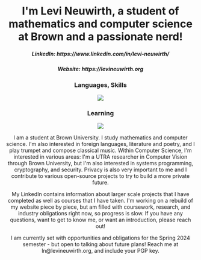 <h1 align="center">I'm Levi Neuwirth, a student of mathematics and computer science at Brown and a passionate nerd! </h1>
<h5 align="center">LinkedIn: https://www.linkedin.com/in/levi-neuwirth/ </h5>
<h5 align="center">Website: https://levineuwirth.org </h5>
<h3 align="center">Languages, Skills </h3>
<p align="center">
  <a href="https://skillicons.dev">
    <img src="https://skillicons.dev/icons?i=bootstrap,cmake,cpp,cs,docker,html,java,latex,linux,matlab,md,py,pytorch,rust,tensorflow" />
  </a>
</p>
<h3 align="center">Learning </h3>
<p align="center">
  <a href="https://skillicons.dev">
    <img src="https://skillicons.dev/icons?i=c,css,fortran,kotlin,octave,r" />
  </a>
<p align="center">
    I am a student at Brown University. I study mathematics and computer science. I'm also interested in foreign languages, literature and poetry, and I play trumpet and compose classical music. Within Computer Science, I'm interested in various areas: I'm a UTRA researcher in Computer Vision through Brown University, but I'm also interested in systems programming, cryptography, and security. Privacy is also very important to me and I contribute to various open-source projects to try to build a more private future.
    </p>
<p align="center">
   My LinkedIn contains information about larger scale projects that I have completed as well as courses that I have taken. I'm working on a rebuild of my website piece by piece, but am filled with coursework, research, and industry obligations right now, so progress is slow. If you have any questions, want to get to know me, or want an introduction, please reach out!
    </p>
<p align="center">
   I am currently set with opportunities and obligations for the Spring 2024 semester - but open to talking about future plans! Reach me at ln@levineuwirth.org, and include your PGP key.
    </p>
